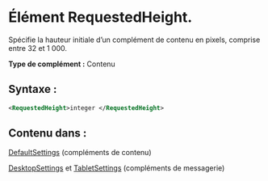 
# <a name="requestedheight-element"></a>Élément RequestedHeight.
Spécifie la hauteur initiale d’un complément de contenu en pixels, comprise entre 32 et 1 000.

 **Type de complément :** Contenu


## <a name="syntax:"></a>Syntaxe :


```XML
<RequestedHeight>integer </RequestedHeight>
```


## <a name="contained-in:"></a>Contenu dans :

[DefaultSettings](../../reference/manifest/defaultsettings.md) (compléments de contenu)

[DesktopSettings](../../reference/manifest/desktopsettings.md) et [TabletSettings](../../reference/manifest/tabletsettings.md) (compléments de messagerie)

